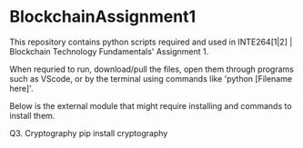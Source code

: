 # BlockchainAssignment1

This repository contains python scripts required and used in INTE264[1|2] | Blockchain Technology Fundamentals' Assignment 1.

When requried to run, download/pull the files, open them through programs such as VScode, or by the terminal using commands like 'python [Filename here]'.

Below is the external module that might require installing and commands to install them.

Q3. Cryptography
   pip install cryptography  
